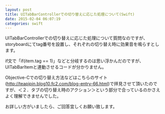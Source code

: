 ```yaml
---
layout: post
title: UITabBarControllerでの切り替えに応じた処理について(Swift)
date: 2015-02-04 06:07:19
categories: swift
---
```

<p>UITabBarControllerでの切り替えに応じた処理について質問なのですが、<br>
storyboardにてtag番号を設置し、それぞれの切り替え時に効果音を鳴らすとします。</p>

<p>if文で「if(item.tag == 1)」などと分岐するのは思い浮かんだのですが、<br>
UITabBarItemと連動させるコードが分かりません。</p>

<p>Objective-Cでの切り替え方法などはこちらのサイト(<a href="http://teapipin.blog10.fc2.com/blog-entry-66.html" rel="nofollow">http://teapipin.blog10.fc2.com/blog-entry-66.html</a>)で拝見させて頂いたのですが、＜２．タブの切り替え時のアクション＞という部分で合っているのかさえよく理解できませんでした。</p>

<p>お詳しい方がいましたら、ご回答宜しくお願い致します。</p>
